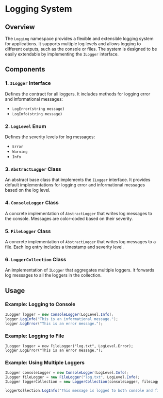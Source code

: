 # Logging System

## Overview

The `Logging` namespace provides a flexible and extensible logging system for applications. It supports multiple log levels and allows logging to different outputs, such as the console or files. The system is designed to be easily extendable by implementing the `ILogger` interface.

## Components

### 1. `ILogger` Interface
Defines the contract for all loggers. It includes methods for logging error and informational messages:
- `LogError(string message)`
- `LogInfo(string message)`

### 2. `LogLevel` Enum
Defines the severity levels for log messages:
- `Error`
- `Warning`
- `Info`

### 3. `AbstractLogger` Class
An abstract base class that implements the `ILogger` interface. It provides default implementations for logging error and informational messages based on the log level.

### 4. `ConsoleLogger` Class
A concrete implementation of `AbstractLogger` that writes log messages to the console. Messages are color-coded based on their severity.

### 5. `FileLogger` Class
A concrete implementation of `AbstractLogger` that writes log messages to a file. Each log entry includes a timestamp and severity level.

### 6. `LoggerCollection` Class
An implementation of `ILogger` that aggregates multiple loggers. It forwards log messages to all the loggers in the collection.

## Usage

### Example: Logging to Console
```csharp
ILogger logger = new ConsoleLogger(LogLevel.Info);
logger.LogInfo("This is an informational message.");
logger.LogError("This is an error message.");
```

### Example: Logging to File
```csarp
ILogger logger = new FileLogger("log.txt", LogLevel.Error);
logger.LogError("This is an error message.");
```

### Example: Using Multiple Loggers

```csharp
ILogger consoleLogger = new ConsoleLogger(LogLevel.Info);
ILogger fileLogger = new FileLogger("log.txt", LogLevel.Info);
ILogger loggerCollection = new LoggerCollection(consoleLogger, fileLogger);

loggerCollection.LogInfo("This message is logged to both console and file.");
```